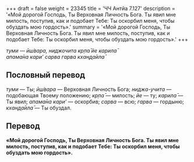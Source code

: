 +++
draft = false
weight = 23345
title = 'ЧЧ Антйа 7.127'
description = '«Мой дорогой Господь, Ты Верховная Личность Бога. Ты явил мне милость, поступив, как и подобает Тебе: Ты оскорбил меня, чтобы обуздать мою гордость».'
summary = '«Мой дорогой Господь, Ты Верховная Личность Бога. Ты явил мне милость, поступив, как и подобает Тебе: Ты оскорбил меня, чтобы обуздать мою гордость».'
+++

_туми — ӣш́вара, ниджочита кр̣па̄ йе карила̄  
апама̄на кари’ сарва гарва кхан̣д̣а̄ила̄_

## Пословный перевод

_туми_ — Ты; _ӣш́вара_ — Верховная Личность Бога; _ниджа_\-_учита_ — подобающая Твоему положению; _кр̣па̄_ — милость; _йе_ — ту; _карила̄_ — Ты явил; _апама̄на_ _кари’_ — оскорбив; _сарва_ — всю; _гарва_ — гордыню; _кхан̣д̣а̄ила̄_ — Ты обуздал.

## Перевод

**«Мой дорогой Господь, Ты Верховная Личность Бога. Ты явил мне милость, поступив, как и подобает Тебе: Ты оскорбил меня, чтобы обуздать мою гордость».**
